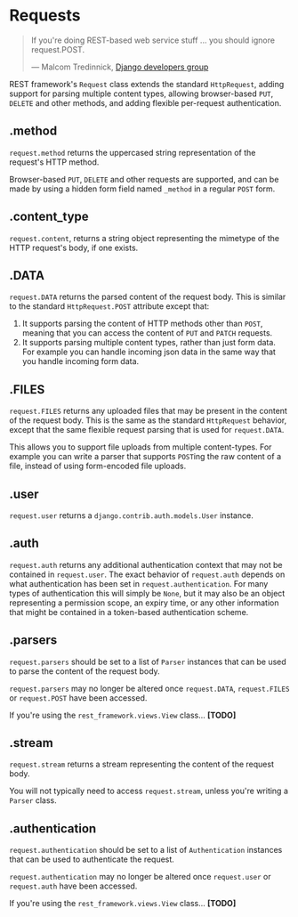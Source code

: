 <a class="github" href="request.py"></a>

# Requests

> If you're doing REST-based web service stuff ... you should ignore request.POST.
>
> &mdash; Malcom Tredinnick, [Django developers group][cite]

REST framework's `Request` class extends the standard `HttpRequest`, adding support for parsing multiple content types, allowing browser-based `PUT`, `DELETE` and other methods, and adding flexible per-request authentication.

## .method

`request.method` returns the uppercased string representation of the request's HTTP method.

Browser-based `PUT`, `DELETE` and other requests are supported, and can be made by using a hidden form field named `_method` in a regular `POST` form.



## .content_type

`request.content`, returns a string object representing the mimetype of the HTTP request's body, if one exists.



## .DATA

`request.DATA` returns the parsed content of the request body.  This is similar to the standard `HttpRequest.POST` attribute except that:

1. It supports parsing the content of HTTP methods other than `POST`, meaning that you can access the content of `PUT` and `PATCH` requests.
2. It supports parsing multiple content types, rather than just form data.  For example you can handle incoming json data in the same way that you handle incoming form data.

## .FILES

`request.FILES` returns any uploaded files that may be present in the content of the request body.  This is the same as the standard `HttpRequest` behavior, except that the same flexible request parsing that is used for `request.DATA`.

This allows you to support file uploads from multiple content-types.  For example you can write a parser that supports `POST`ing the raw content of a file, instead of using form-encoded file uploads.

## .user

`request.user` returns a `django.contrib.auth.models.User` instance. 

## .auth

`request.auth` returns any additional authentication context that may not be contained in `request.user`.  The exact behavior of `request.auth` depends on what authentication has been set in `request.authentication`.  For many types of authentication this will simply be `None`, but it may also be an object representing a permission scope, an expiry time, or any other information that might be contained in a token-based authentication scheme.

## .parsers

`request.parsers` should be set to a list of `Parser` instances that can be used to parse the content of the request body.

`request.parsers` may no longer be altered once `request.DATA`, `request.FILES` or `request.POST` have been accessed.

If you're using the `rest_framework.views.View` class... **[TODO]**

## .stream

`request.stream` returns a stream representing the content of the request body.

You will not typically need to access `request.stream`, unless you're writing a `Parser` class.

## .authentication

`request.authentication` should be set to a list of `Authentication` instances that can be used to authenticate the request.

`request.authentication` may no longer be altered once `request.user` or `request.auth` have been accessed.

If you're using the `rest_framework.views.View` class... **[TODO]**

[cite]: https://groups.google.com/d/topic/django-developers/dxI4qVzrBY4/discussion
